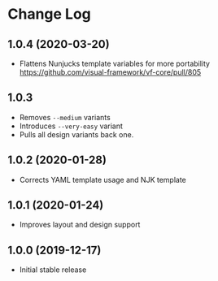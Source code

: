 # Change Log

## 1.0.4 (2020-03-20)

* Flattens Nunjucks template variables for more portability https://github.com/visual-framework/vf-core/pull/805

## 1.0.3

* Removes `--medium` variants
* Introduces `--very-easy` variant
* Pulls all design variants back one.

## 1.0.2 (2020-01-28)

* Corrects YAML template usage and NJK template

## 1.0.1 (2020-01-24)

* Improves layout and design support

## 1.0.0 (2019-12-17)

* Initial stable release
